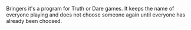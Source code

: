 Bringers it's a program for Truth or Dare games. It keeps the name of everyone playing and does not choose someone again until everyone has already been choosed.